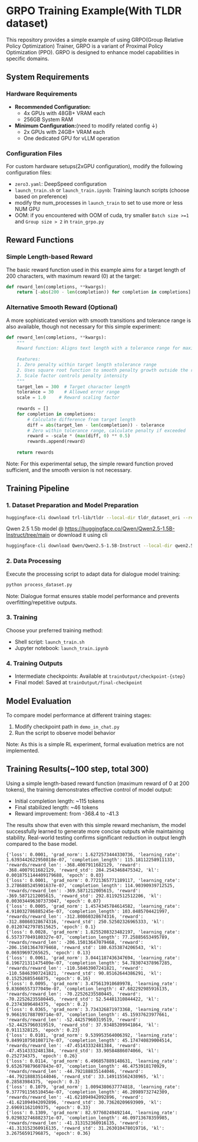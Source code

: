 # GRPO Training Example(With TLDR dataset)

This repository provides a simple example of using GRPO(Group Relative Policy Optimization) Trainer, GRPO is a variant of Proximal Policy Optimization (PPO). GRPO is designed to enhance model capabilities in specific domains.

## System Requirements

### Hardware Requirements
- **Recommended Configuration:**
  - 4x GPUs with 48GB+ VRAM each
  - 256GB System RAM
- **Minimum Configuration:**(need to modify related config ↓)
  - 2x GPUs with 24GB+ VRAM each
  - One dedicated GPU for vLLM operation

### Configuration Files
For custom hardware setups(2xGPU configuration), modify the following configuration files:
- `zero3.yaml`: DeepSpeed configuration
- `launch_train.sh` or `launch_train.ipynb`: Training launch scripts (choose based on preference)
- modify the num_processes in `launch_train` to set to use more or less NUM GPU
- OOM: if you encountered with OOM of cuda, try smaller `Batch size >=1` and `Group size > 2` in `train_grpo.py`

## Reward Functions

### Simple Length-based Reward

The basic reward function used in this example aims for a target length of 200 characters, with maximum reward (0) at the target:

```python
def reward_len(completions, **kwargs):
    return [-abs(200 - len(completion)) for completion in completions]
```

### Alternative Smooth Reward (Optional)

A more sophisticated version with smooth transitions and tolerance range is also available, though not necessary for this simple experiment:

```python
def reward_len(completions, **kwargs):
    """
    Reward function: Aligns text length with a tolerance range for maximum reward
    
    Features:
    1. Zero penalty within target length ±tolerance range
    2. Uses square root function to smooth penalty growth outside the range
    3. Scale factor controls penalty intensity
    """
    target_len = 300  # Target character length
    tolerance = 30    # Allowed error range
    scale = 1.0     # Reward scaling factor
    
    rewards = []
    for completion in completions:
        # Calculate difference from target length
        diff = abs(target_len - len(completion)) - tolerance
        # Zero within tolerance range, calculate penalty if exceeded
        reward = -scale * (max(diff, 0) ** 0.5)
        rewards.append(reward)
    
    return rewards
```

Note: For this experimental setup, the simple reward function proved sufficient, and the smooth version is not necessary.

## Training Pipeline

### 1. Dataset Preparation and Model Preparation
```sh
huggingface-cli download trl-lib/tldr --local-dir tldr_dataset_ori --repo-type dataset
```
Qwen 2.5 1.5b model @ https://huggingface.co/Qwen/Qwen2.5-1.5B-Instruct/tree/main
or download it using cli
```sh
huggingface-cli download Qwen/Qwen2.5-1.5B-Instruct --local-dir qwen2.5-1.5b-instruct
```
### 2. Data Processing
Execute the processing script to adapt data for dialogue model training:
```sh
python process_dataset.py
```
Note: Dialogue format ensures stable model performance and prevents overfitting/repetitive outputs.

### 3. Training
Choose your preferred training method:
- Shell script: `launch_train.sh`
- Jupyter notebook: `launch_train.ipynb`

### 4. Training Outputs
- Intermediate checkpoints: Available at `trainOutput/checkpoint-{step}`
- Final model: Saved at `trainOutput/final-checkpoint`

## Model Evaluation

To compare model performance at different training stages:

1. Modify checkpoint path in `demo_in_chat.py`
2. Run the script to observe model behavior

Note: As this is a simple RL experiment, formal evaluation metrics are not implemented.

## Training Results(~100 step, total 300)

Using a simple length-based reward function (maximum reward of 0 at 200 tokens), the training demonstrates effective control of model output:

- Initial completion length: ~115 tokens
- Final stabilized length: ~46 tokens
- Reward improvement: from -368.4 to -41.3

The results show that even with this simple reward mechanism, the model successfully learned to generate more concise outputs while maintaining stability. Real-world testing confirms significant reduction in output length compared to the base model.
```raw
{'loss': 0.0001, 'grad_norm': 1.6272573444330736, 'learning_rate': 1.6393442622950818e-07, 'completion_length': 115.18112258911133, 'rewards/reward_len': -368.4007911682129, 'reward': -368.4007911682129, 'reward_std': 284.2543468475342, 'kl': 0.0018751144409179688, 'epoch': 0.03}
{'loss': 0.0001, 'grad_norm': 0.7721365771189117, 'learning_rate': 3.2786885245901637e-07, 'completion_length': 114.90390939712525, 'rewards/reward_len': -369.5871212005615, 'reward': -369.5871212005615, 'reward_std': 292.81192512512206, 'kl': 0.003034496307373047, 'epoch': 0.07}
{'loss': 0.0005, 'grad_norm': 1.4574345784614582, 'learning_rate': 4.918032786885245e-07, 'completion_length': 103.0485704421997, 'rewards/reward_len': -312.80860328674316, 'reward': -312.80860328674316, 'reward_std': 250.52502326965333, 'kl': 0.01207427978515625, 'epoch': 0.1}
{'loss': 0.0028, 'grad_norm': 1.8255208323482197, 'learning_rate': 6.557377049180327e-07, 'completion_length': 77.25885653495789, 'rewards/reward_len': -206.15013647079468, 'reward': -206.15013647079468, 'reward_std': 180.6353874206543, 'kl': 0.06939697265625, 'epoch': 0.13}
{'loss': 0.0061, 'grad_norm': 3.0441187436347694, 'learning_rate': 8.196721311475409e-07, 'completion_length': 54.783074378967285, 'rewards/reward_len': -110.58463907241821, 'reward': -110.58463907241821, 'reward_std': 90.85162644386291, 'kl': 0.15252685546875, 'epoch': 0.16}
{'loss': 0.0095, 'grad_norm': 3.475613910689978, 'learning_rate': 9.83606557377049e-07, 'completion_length': 47.682292985916135, 'rewards/reward_len': -70.22526235580445, 'reward': -70.22526235580445, 'reward_std': 52.54481310844422, 'kl': 0.23743896484375, 'epoch': 0.2}
{'loss': 0.0365, 'grad_norm': 3.734326871973368, 'learning_rate': 9.966191788709714e-07, 'completion_length': 45.15937623977661, 'rewards/reward_len': -52.44257960319519, 'reward': -52.44257960319519, 'reward_std': 37.93485209941864, 'kl': 0.9111328125, 'epoch': 0.23}
{'loss': 0.0101, 'grad_norm': 9.539953564006392, 'learning_rate': 9.849910750108717e-07, 'completion_length': 45.174740839004514, 'rewards/reward_len': -47.45143332481384, 'reward': -47.45143332481384, 'reward_std': 33.90584886074066, 'kl': 0.252734375, 'epoch': 0.26}
{'loss': 0.0114, 'grad_norm': 6.496857889148631, 'learning_rate': 9.652679879607843e-07, 'completion_length': 46.4753918170929, 'rewards/reward_len': -44.792188835144046, 'reward': -44.792188835144046, 'reward_std': 33.149115562438965, 'kl': 0.28583984375, 'epoch': 0.3}
{'loss': 0.1079, 'grad_norm': 1.0094380637774818, 'learning_rate': 9.377791156510454e-07, 'completion_length': 46.20989732742309, 'rewards/reward_len': -41.621094942092896, 'reward': -41.621094942092896, 'reward_std': 30.73620209693909, 'kl': 2.69691162109375, 'epoch': 0.33}
{'loss': 0.1309, 'grad_norm': 82.97760249492144, 'learning_rate': 9.029832746882371e-07, 'completion_length': 46.09713678359985, 'rewards/reward_len': -41.313152360916135, 'reward': -41.313152360916135, 'reward_std': 31.263010478019716, 'kl': 3.26756591796875, 'epoch': 0.36}
```
